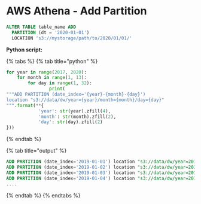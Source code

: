 # AWS Athena - Add Partition

```sql
ALTER TABLE table_name ADD
  PARTITION (dt = '2020-01-01') 
  LOCATION 's3://mystorage/path/to/2020/01/01/'
```



**Python script:**

{% tabs %}
{% tab title="python" %}
```python
for year in range(2017, 2020):
    for month in range(1, 13):
        for day in range(1, 32):
                print(
"""ADD PARTITION (date_index='{year}-{month}-{day}')
location "s3://data/dw/year={year}/month={month}/day={day}"
""".format(**{
            'year': str(year).zfill(4),
            'month': str(month).zfill(2),
            'day': str(day).zfill(2)
}))
```
{% endtab %}

{% tab title="output" %}
```sql
ADD PARTITION (date_index='2019-01-01') location "s3://data/dw/year=2019/month=01/day=01"
ADD PARTITION (date_index='2019-01-02') location "s3://data/dw/year=2019/month=01/day=02"
ADD PARTITION (date_index='2019-01-03') location "s3://data/dw/year=2019/month=01/day=03"
ADD PARTITION (date_index='2019-01-04') location "s3://data/dw/year=2019/month=01/day=04"
....
```
{% endtab %}
{% endtabs %}





